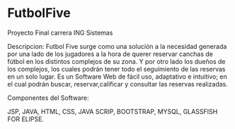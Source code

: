 # FutbolFive

Proyecto Final carrera ING Sistemas

Descripcion:
Futbol Five surge como una solución a la necesidad generada por una lado de los jugadores a la hora de querer reservar canchas de fútbol en los distintos complejos de su zona. 
Y por otro lado los dueños de los complejos, los cuales podrán tener todo el seguimiento de las reservas en un solo lugar.
Es un Software Web de fácil uso, adaptativo e intuitivo; en el cual podrán buscar, reservar,calificar y consultar las reservas realizadas.

Componentes del Software: 

JSP, JAVA, HTML, CSS, JAVA SCRIP, BOOTSTRAP, MYSQL, GLASSFISH FOR ELIPSE. 
